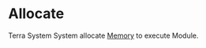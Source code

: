 # **Allocate**




Terra System System allocate [Memory](../../../Execute/System/Memory/a.md) to execute Module.



